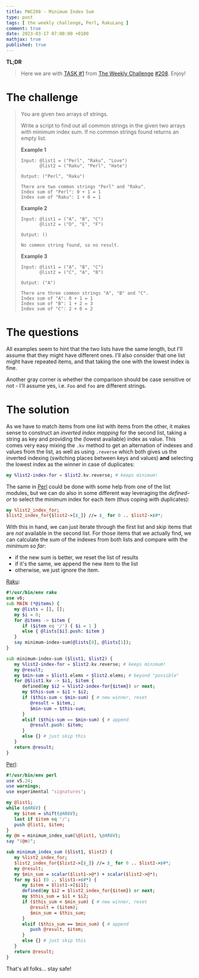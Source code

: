 ```yaml
---
title: PWC208 - Minimum Index Sum
type: post
tags: [ the weekly challenge, Perl, RakuLang ]
comment: true
date: 2023-03-17 07:00:00 +0100
mathjax: true
published: true
---
```


**TL;DR**

> Here we are with [TASK #1][] from [The Weekly Challenge][]
> [#208][]. Enjoy!

# The challenge

> You are given two arrays of strings.
>
> Write a script to find out all common strings in the given two arrays with
> minimum index sum. If no common strings found returns an empty list.
>
> **Example 1**
>
>     Input: @list1 = ("Perl", "Raku", "Love")
>            @list2 = ("Raku", "Perl", "Hate")
>
>     Output: ("Perl", "Raku")
>
>     There are two common strings "Perl" and "Raku".
>     Index sum of "Perl": 0 + 1 = 1
>     Index sum of "Raku": 1 + 0 = 1
>
> **Example 2**
> 
>     Input: @list1 = ("A", "B", "C")
>            @list2 = ("D", "E", "F")
>
>     Output: ()
>
>     No common string found, so no result.
>
> **Example 3**
>
>     Input: @list1 = ("A", "B", "C")
>            @list2 = ("C", "A", "B")
>
>     Output: ("A")
>
>     There are three common strings "A", "B" and "C".
>     Index sum of "A": 0 + 1 = 1
>     Index sum of "B": 1 + 2 = 3
>     Index sum of "C": 2 + 0 = 2

# The questions

All examples seem to hint that the two lists have the same length, but I'll
assume that they might have different ones. I'll also consider that one list
might have repeated items, and that taking the one with the lowest index is
fine.

Another gray corner is whether the comparison should be case sensitive or
not - I'll assume yes, i.e. `Foo` and `foo` are different strings.


# The solution

As we have to match items from one list with items from the other, it makes
sense to construct an *inverted index mapping* for the second list, taking a
string as key and providing the (lowest available) index as value. This
comes very easy mixing the `.kv` method to get an alternation of indexes and
values from the list, as well as using `.reverse` which both gives us the
inverted indexing (switching places between keys and values) **and**
selecting the lowest index as the winner in case of duplicates:

```raku
my %list2-index-for = $list2.kv.reverse; # keeps minimum!
```

The same in [Perl][] could be done with some help from one of the list
modules, but we can do also in some different way leveraging the
*defined-or* to select the minimum index for each item (thus coping with
duplicates):

```perl
my %list2_index_for;
$list2_index_for{$list2->[$_]} //= $_ for 0 .. $list2->$#*;
```

With this in hand, we can just iterate through the first list and skip items
that are *not* available in the second list. For those items that we
actually find, we can calculate the sum of the indexes from both lists and
compare with the *minimum so far*:

- if the new sum is better, we reset the list of results
- if it's the same, we append the new item to the list
- otherwise, we just ignore the item.

[Raku][]:

```raku
#!/usr/bin/env raku
use v6;
sub MAIN (*@items) {
   my @lists = [], [];
   my $i = 0;
   for @items -> $item {
      if ($item eq '/') { $i = 1 }
      else { @lists[$i].push: $item }
   }
   say minimum-index-sum(@lists[0], @lists[1]);
}

sub minimum-index-sum ($list1, $list2) {
   my %list2-index-for = $list2.kv.reverse; # keeps minimum!
   my @result;
   my $min-sum = $list1.elems + $list2.elems; # beyond "possible"
   for @$list1.kv -> $i1, $item {
      defined(my $i2 = %list2-index-for{$item}) or next;
      my $this-sum = $i1 + $i2;
      if ($this-sum < $min-sum) { # new winner, reset
         @result = $item,;
         $min-sum = $this-sum;
      }
      elsif ($this-sum == $min-sum) { # append
         @result.push: $item;
      }
      else {} # just skip this
   }
   return @result;
}
```

[Perl][]:

```perl
#!/usr/bin/env perl
use v5.24;
use warnings;
use experimental 'signatures';

my @list1;
while (@ARGV) {
   my $item = shift(@ARGV);
   last if $item eq '/';
   push @list1, $item;
}
my @m = minimum_index_sum(\@list1, \@ARGV);
say "(@m)";

sub minimum_index_sum ($list1, $list2) {
   my %list2_index_for;
   $list2_index_for{$list2->[$_]} //= $_ for 0 .. $list2->$#*;
   my @result;
   my $min_sum = scalar($list1->@*) + scalar($list2->@*);
   for my $i1 (0 .. $list1->$#*) {
      my $item = $list1->[$i1];
      defined(my $i2 = $list2_index_for{$item}) or next;
      my $this_sum = $i1 + $i2;
      if ($this_sum < $min_sum) { # new winner, reset
         @result = ($item);
         $min_sum = $this_sum;
      }
      elsif ($this_sum == $min_sum) { # append
         push @result, $item;
      }
      else {} # just skip this
   }
   return @result;
}
```

That's all folks... stay safe!


[The Weekly Challenge]: https://theweeklychallenge.org/
[#208]: https://theweeklychallenge.org/blog/perl-weekly-challenge-208/
[TASK #1]: https://theweeklychallenge.org/blog/perl-weekly-challenge-208/#TASK1
[Perl]: https://www.perl.org/
[Raku]: https://raku.org/
[manwar]: http://www.manwar.org/
